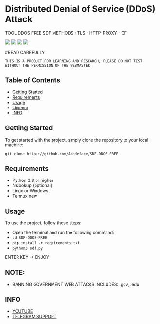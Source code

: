 # Distributed Denial of Service (DDoS) Attack

TOOL DDOS FREE SDF 
METHODS : TLS - HTTP-PROXY - CF

![](https://img.shields.io/github/license/karthik558/ddos-attack?style=for-the-badge)
![](https://img.shields.io/github/forks/karthik558/ddos-attack?style=for-the-badge)
![](https://img.shields.io/github/stars/karthik558/ddos-attack?style=for-the-badge)
![](https://img.shields.io/github/languages/code-size/karthik558/ddos-attack?style=for-the-badge)

#READ CAREFULLY
```
THIS IS A PRODUCT FOR LEARNING AND RESEARCH, PLEASE DO NOT TEST WITHOUT THE PERMISSION OF THE WEBMASTER
```

## Table of Contents

- [Getting Started](#getting-started)
- [Requirements](#requirements)
- [Usage](#usage)
- [License](#lnote)
- [INFO](#info)

## Getting Started

To get started with the project, simply clone the repository to your local machine:

```
git clone https://github.com/Anhdeface/SDF-DDOS-FREE
```

## Requirements

- Python 3.9 or higher
- Nslookup {optional}
- Linux or Windows
- Termux new

## Usage

To use the project, follow these steps:

- Open the terminal and run the following command:
- ```cd SDF-DDOS-FREE```
- ```pip install -r requirements.txt```
- ```python3 sdf.py```

ENTER KEY -> ENJOY 

## NOTE:
- BANNING GOVERNMENT WEB ATTACKS INCLUDES: .gov, .edu

## INFO

- [YOUTUBE](https://youtube.com/@user-jm9iq2sz5c?si=DStqK8vLDkqq2jUY)
- [TELEGRAM SUPPORT](https://t.me/kalikidl4)
